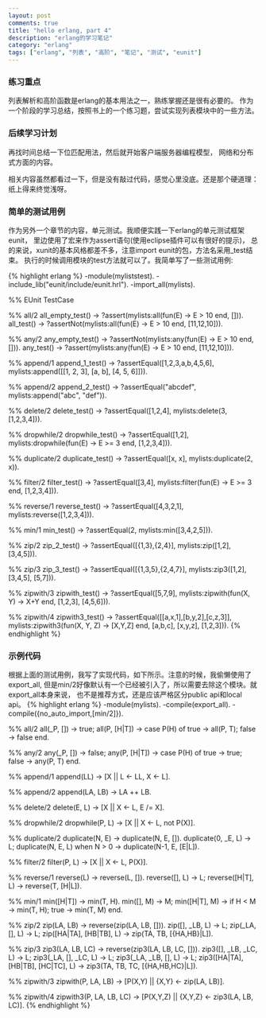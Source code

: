 ```yaml
---
layout: post
comments: true
title: "hello erlang, part 4"
description: "erlang的学习笔记"
category: "erlang"
tags: ["erlang", "列表", "高阶", "笔记", "测试", "eunit"]
---
```


### 练习重点
列表解析和高阶函数是erlang的基本用法之一，熟练掌握还是很有必要的。
作为一个阶段的学习总结，按照书上的一个练习题，尝试实现列表模块中的一些方法。

### 后续学习计划
再找时间总结一下位匹配用法，然后就开始客户端服务器编程模型，
网络和分布式方面的内容。

相关内容虽然都看过一下，但是没有敲过代码，感觉心里没底。还是那个硬道理：纸上得来终觉浅呀。

### 简单的测试用例
作为另外一个章节的内容，单元测试。我顺便实践一下erlang的单元测试框架eunit，
里边使用了宏来作为assert语句(使用eclipse插件可以有很好的提示)，
总的来说，xunit的基本风格都差不多，注意import eunit的包，方法名采用_test结束。
执行的时候调用模块的test方法就可以了。我简单写了一些测试用例:

{% highlight erlang %}
-module(myliststest).
-include_lib("eunit/include/eunit.hrl").
-import_all(mylists).

%% EUnit TestCase

%% all/2
all_empty_test() ->
  ?assert(mylists:all(fun(E) -> E > 10 end, [])).
all_test() ->
  ?assertNot(mylists:all(fun(E) -> E > 10 end, [11,12,10])).

%% any/2
any_empty_test() ->
  ?assertNot(mylists:any(fun(E) -> E > 10 end, [])).
any_test() ->
  ?assert(mylists:any(fun(E) -> E > 10 end, [11,12,10])).

%% append/1
append_1_test() ->
  ?assertEqual([1,2,3,a,b,4,5,6], mylists:append([[1, 2, 3], [a, b], [4, 5, 6]])).

%% append/2
append_2_test() ->
  ?assertEqual("abcdef", mylists:append("abc", "def")).

%% delete/2
delete_test() ->
  ?assertEqual([1,2,4], mylists:delete(3, [1,2,3,4])).

%% dropwhile/2
dropwhile_test() ->
  ?assertEqual([1,2], mylists:dropwhile(fun(E) -> E >= 3 end, [1,2,3,4])).

%% duplicate/2
duplicate_test() ->
  ?assertEqual([x, x], mylists:duplicate(2, x)).

%% filter/2
filter_test() ->
  ?assertEqual([3,4], mylists:filter(fun(E) -> E >= 3 end, [1,2,3,4])).

%% reverse/1
reverse_test() ->
  ?assertEqual([4,3,2,1], mylists:reverse([1,2,3,4])).

%% min/1
min_test() ->
  ?assertEqual(2, mylists:min([3,4,2,5])).

%% zip/2
zip_2_test() ->
  ?assertEqual([{1,3},{2,4}], mylists:zip([1,2], [3,4,5])).

%% zip/3
zip_3_test() ->
  ?assertEqual([{1,3,5},{2,4,7}], mylists:zip3([1,2], [3,4,5], [5,7])).

%% zipwith/3
zipwith_test() ->
  ?assertEqual([5,7,9], mylists:zipwith(fun(X, Y) -> X+Y end, [1,2,3], [4,5,6])).

%% zipwith/4
zipwith3_test() ->
  ?assertEqual([[a,x,1],[b,y,2],[c,z,3]], mylists:zipwith3(fun(X, Y, Z) -> [X,Y,Z] end, [a,b,c], [x,y,z], [1,2,3])).
{% endhighlight %}

### 示例代码
根据上面的测试用例，我写了实现代码，如下所示。注意的时候，我偷懒使用了export_all,
但是min/2好像默认有一个已经被引入了，所以需要去除这个模块。就export_all本身来说，
也不是推荐方式，还是应该严格区分public api和local api。
{% highlight erlang %}
-module(mylists).
-compile(export_all).
-compile({no_auto_import,[min/2]}).

%% all/2
all(_P, []) -> 
  true;
all(P, [H|T]) ->
  case P(H) of
	true -> all(P, T);
	false -> false
  end.

%% any/2
any(_P, []) ->
  false;
any(P, [H|T]) ->
  case P(H) of
	true -> true;
	false -> any(P, T)
  end.

%% append/1
append(LL) ->
  [X || L <- LL, X <- L].

%% append/2
append(LA, LB) ->
  LA ++ LB.

%% delete/2
delete(E, L) ->
  [X || X <- L, E /= X].

%% dropwhile/2
dropwhile(P, L) ->
  [X || X <- L, not P(X)].

%% duplicate/2
duplicate(N, E) ->
  duplicate(N, E, []).
duplicate(0, _E, L) ->
  L;
duplicate(N, E, L) when N > 0 ->
  duplicate(N-1, E, [E|L]).

%% filter/2
filter(P, L) ->
  [X || X <- L, P(X)].

%% reverse/1
reverse(L) ->
  reverse(L, []).
reverse([], L) ->
  L;
reverse([H|T], L) ->
  reverse(T, [H|L]).

%% min/1
min([H|T]) ->
  min(T, H).
min([], M) ->
  M;
min([H|T], M) ->
  if
    H < M -> min(T, H);
    true -> min(T, M)
  end.

%% zip/2
zip(LA, LB) ->
  reverse(zip(LA, LB, [])).
zip([], _LB, L) ->
  L;
zip(_LA, [], L) ->
  L;
zip([HA|TA], [HB|TB], L) ->
  zip(TA, TB, [{HA,HB}|L]).

%% zip/3
zip3(LA, LB, LC) ->
  reverse(zip3(LA, LB, LC, [])).
zip3([], _LB, _LC, L) ->
  L;
zip3(_LA, [], _LC, L) ->
  L;
zip3(_LA, _LB, [], L) ->
  L;
zip3([HA|TA], [HB|TB], [HC|TC], L) ->
  zip3(TA, TB, TC, [{HA,HB,HC}|L]).

%% zipwith/3
zipwith(P, LA, LB) ->
  [P(X,Y) || {X,Y} <- zip(LA, LB)].

%% zipwith/4
zipwith3(P, LA, LB, LC) ->
  [P(X,Y,Z) || {X,Y,Z} <- zip3(LA, LB, LC)].
{% endhighlight %}
